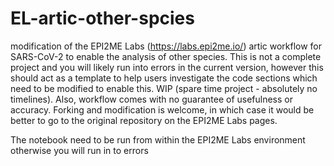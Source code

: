 # EL-artic-other-spcies
modification of the EPI2ME Labs (https://labs.epi2me.io/)
artic workflow for SARS-CoV-2 to enable the analysis of other
species. This is not a complete project and you will likely
run into errors in the current version, however this should
act as a template to help users investigate the code sections
which need to be modified to enable this. WIP (spare time
project - absolutely no timelines). Also, workflow comes with
no guarantee of usefulness or accuracy. Forking and modification
is welcome, in which case it would be better to go to the
original repository on the EPI2ME Labs pages.


The notebook need to be run from within the EPI2ME Labs 
environment otherwise you will run in to errors
